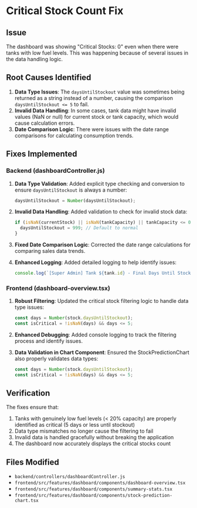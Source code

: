 # Critical Stock Count Fix

## Issue
The dashboard was showing "Critical Stocks: 0" even when there were tanks with low fuel levels. This was happening because of several issues in the data handling logic.

## Root Causes Identified
1. **Data Type Issues**: The `daysUntilStockout` value was sometimes being returned as a string instead of a number, causing the comparison `daysUntilStockout <= 5` to fail.
2. **Invalid Data Handling**: In some cases, tank data might have invalid values (NaN or null) for current stock or tank capacity, which would cause calculation errors.
3. **Date Comparison Logic**: There were issues with the date range comparisons for calculating consumption trends.

## Fixes Implemented

### Backend (dashboardController.js)
1. **Data Type Validation**: Added explicit type checking and conversion to ensure `daysUntilStockout` is always a number:
   ```javascript
   daysUntilStockout = Number(daysUntilStockout);
   ```

2. **Invalid Data Handling**: Added validation to check for invalid stock data:
   ```javascript
   if (isNaN(currentStock) || isNaN(tankCapacity) || tankCapacity <= 0) {
     daysUntilStockout = 999; // Default to normal
   }
   ```

3. **Fixed Date Comparison Logic**: Corrected the date range calculations for comparing sales data trends.

4. **Enhanced Logging**: Added detailed logging to help identify issues:
   ```javascript
   console.log(`[Super Admin] Tank ${tank.id} - Final Days Until Stockout: ${daysUntilStockout} (type: ${typeof daysUntilStockout})`);
   ```

### Frontend (dashboard-overview.tsx)
1. **Robust Filtering**: Updated the critical stock filtering logic to handle data type issues:
   ```javascript
   const days = Number(stock.daysUntilStockout);
   const isCritical = !isNaN(days) && days <= 5;
   ```

2. **Enhanced Debugging**: Added console logging to track the filtering process and identify issues.

3. **Data Validation in Chart Component**: Ensured the StockPredictionChart also properly validates data types:
   ```javascript
   const days = Number(stock.daysUntilStockout);
   const isCritical = !isNaN(days) && days <= 5;
   ```

## Verification
The fixes ensure that:
1. Tanks with genuinely low fuel levels (< 20% capacity) are properly identified as critical (5 days or less until stockout)
2. Data type mismatches no longer cause the filtering to fail
3. Invalid data is handled gracefully without breaking the application
4. The dashboard now accurately displays the critical stocks count

## Files Modified
- `backend/controllers/dashboardController.js`
- `frontend/src/features/dashboard/components/dashboard-overview.tsx`
- `frontend/src/features/dashboard/components/summary-stats.tsx`
- `frontend/src/features/dashboard/components/stock-prediction-chart.tsx`